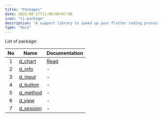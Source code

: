 ```yaml
---
title: "Packages"
date: 2023-08-17T11:00:00+07:00
icon: "ti-package"
description: "A support library to speed up your Flutter coding process the easy way"
type: "docs"
---
```


List of package:

| No  | Name                                            | Documentation    |
| :-: | ----------------------------------------------- | ---------------- |
|  1  | [d_chart](https://pub.dev/packages/d_chart)     | [Read](/d_chart) |
|  2  | [d_info](https://pub.dev/packages/d_info)       | -                |
|  3  | [d_input](https://pub.dev/packages/d_input)     | -                |
|  4  | [d_button](https://pub.dev/packages/d_button)   | -                |
|  5  | [d_method](https://pub.dev/packages/d_method)   | -                |
|  6  | [d_view](https://pub.dev/packages/d_view)       | -                |
|  7  | [d_session](https://pub.dev/packages/d_session) | -                |
